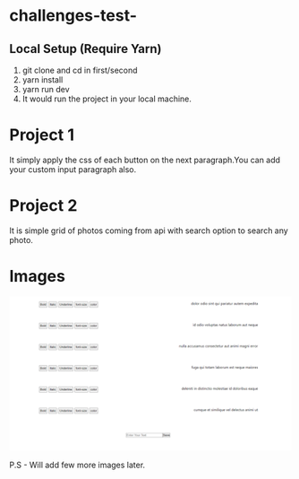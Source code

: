 # challenges-test-

## Local Setup (Require Yarn)
1. git clone and cd in first/second
2. yarn install
3. yarn run dev
4. It would run the project in your local machine.

# Project 1
It simply apply the css of each button on the next paragraph.You can add your custom input paragraph also.



# Project 2
It is simple grid of photos coming from api with search option to search any photo.


# Images

  ![challenge1](image.png)

P.S - Will add few more images later.
